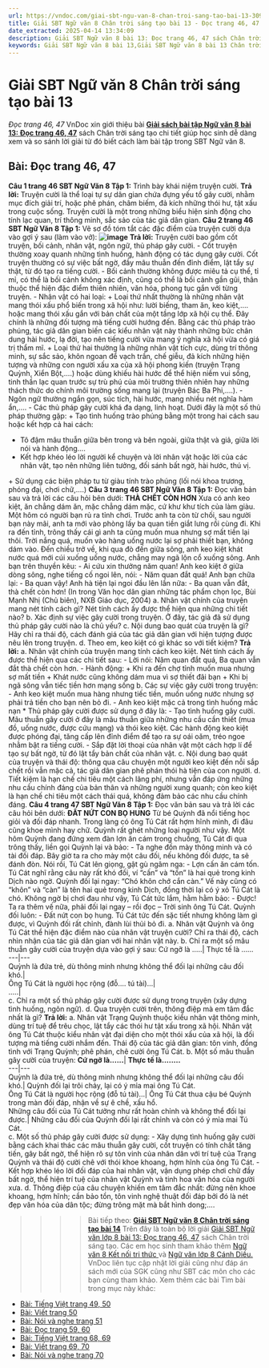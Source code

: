 ```yaml
---
url: https://vndoc.com/giai-sbt-ngu-van-8-chan-troi-sang-tao-bai-13-309418
title: Giải SBT Ngữ văn 8 Chân trời sáng tạo bài 13 - Đọc trang 46, 47 - VnDoc.com
date_extracted: 2025-04-14 13:34:09
description: Giải SBT Ngữ văn 8 bài 13: Đọc trang 46, 47 sách Chân trời sáng tạo có đáp án chi tiết cho các bạn cùng tham khảo.
keywords: Giải SBT Ngữ văn 8 bài 13,Giải SBT Ngữ văn 8 bài 13 Chân trời sáng tạo,Giải sách bài tập Ngữ văn CTST lớp 8,Ngữ văn lớp 8 Chân trời sáng tạo,giải bài tập ngữ văn lớp 8,bài Đọc trang 46,giải SBT ngữ văn 8 CTST trang 46,giải SBT ngữ văn 8 CTST trang 47
---
```


# Giải SBT Ngữ văn 8 Chân trời sáng tạo bài 13
 _Đọc trang 46, 47_
VnDoc xin giới thiệu bài [**Giải sách bài tập Ngữ văn 8 bài 13: Đọc trang 46, 47**](<https://vndoc.com/giai-sbt-ngu-van-8-chan-troi-sang-tao-bai-13-309418>) sách Chân trời sáng tạo chi tiết giúp học sinh dễ dàng xem và so sánh lời giải từ đó biết cách làm bài tập trong SBT Ngữ văn 8.
## **Bài: Đọc trang 46, 47**
**Câu 1 trang 46 SBT Ngữ Văn 8 Tập 1:** Trình bày khái niệm truyện cười.
**Trả lời:**
Truyện cười là thể loại tự sự dân gian chứa đựng yếu tố gây cười, nhằm mục đích giải trí, hoặc phê phán, châm biếm, đả kích những thói hư, tật xấu trong cuộc sống. Truyện cười là một trong những biểu hiện sinh động cho tính lạc quan, trí thông minh, sắc sảo của tác giả dân gian.
**Câu 2 trang 46 SBT Ngữ Văn 8 Tập 1:** Vẽ sơ đồ tóm tắt các đặc điểm của truyện cười dựa vào gợi ý sau \(làm vào vở\):
**![image](https://i.vdoc.vn/data/image/2023/11/13/cau-2-trang-46-sbt-ngu-van-lop-8-tap-1.png)**
**Trả lời:**
Truyện cười bao gồm cốt truyện, bối cảnh, nhân vật, ngôn ngữ, thủ pháp gây cười.
\- Cốt truyện thường xoay quanh những tình huống, hành động có tác dụng gây cười. Cốt truyện thường có sự việc bất ngờ, đầy mâu thuẫn đến đỉnh điểm, lật tẩy sự thật, từ đó tạo ra tiếng cười.
\- Bối cảnh thường không được miêu tả cụ thể, tỉ mỉ, có thể là bối cảnh không xác định, cũng có thể là bối cảnh gần gũi, thân thuộc thể hiện đặc điểm thiên nhiên, văn hóa, phong tục gắn với từng truyện.
\- Nhân vật có hai loại:
\+ Loại thứ nhất thường là những nhân vật mang thói xấu phổ biến trong xã hội như: lười biếng, tham ăn, keo kiệt,…. hoặc mang thói xấu gắn với bản chất của một tầng lớp xã hội cụ thể. Đây chính là những đối tượng mà tiếng cười hướng đến. Bằng các thủ pháp trào phúng, tác giả dân gian biến các kiểu nhân vật này thành những bức chân dung hài hước, lạ đời, tạo nên tiếng cười vừa mang ý nghĩa xã hội vừa có giá trị thẩm mĩ.
\+ Loại thứ hai thường là những nhân vật tích cực, dùng trí thông minh, sự sắc sảo, khôn ngoan để vạch trần, chế giễu, đả kích những hiện tượng và những con người xấu xa của xã hội phong kiến \(truyện Trạng Quỳnh, Xiển Bột,….\) hoặc dùng khiếu hài hước để thể hiện niềm vui sống, tinh thần lạc quan trước sự trù phú của môi trường thiên nhiên hay những thách thức do chính môi trường sống mang lại \(truyện Bác Ba Phi,….\).
\- Ngôn ngữ thường ngắn gọn, súc tích, hài hước, mang nhiều nét nghĩa hàm ẩn,….
\- Các thủ pháp gây cười khá đa dạng, linh hoạt. Dưới đây là một số thủ pháp thường gặp:
\+ Tạo tình huống trào phúng bằng một trong hai cách sau hoặc kết hợp cả hai cách:
  * Tô đậm mâu thuẫn giữa bên trong và bên ngoài, giữa thật và giả, giữa lời nói và hành động….
  * Kết hợp khéo léo lời người kể chuyện và lời nhân vật hoặc lời của các nhân vật, tạo nên những liên tưởng, đối sánh bất ngờ, hài hước, thú vị.

\+ Sử dụng các biện pháp tu từ giàu tính trào phúng \(lối nói khoa trương, phóng đại, chơi chữ,….\)
**Câu 3 trang 46 SBT Ngữ Văn 8 Tập 1:** Đọc văn bản sau và trả lời các câu hỏi bên dưới:
**THÀ CHẾT CÒN HƠN**
Xưa có anh keo kiệt, ăn chẳng dám ăn, mặc chẳng dám mặc, cứ khư khư tích của làm giàu.
Một hôm có người bạn rủ ra tỉnh chơi. Trước anh ta còn từ chối, sau người bạn này mãi, anh ta mới vào phòng lấy ba quan tiền giắt lưng rồi cùng đi.
Khi ra đến tỉnh, trông thấy cái gì anh ta cũng muốn mua nhưng sợ mất tiền lại thôi. Trời nắng quá, muốn vào hàng uống nước lại sợ phải thiết bạn, không dám vào.
Đến chiều trở về, khi qua đò đến giữa sông, anh keo kiệt khát nước quá mới cúi xuống uống nước, chẳng may ngã lộn cổ xuống sông.
Anh bạn trên thuyền kêu:
\- Ai cứu xin thưởng năm quan\!
Anh keo kiệt ở giữa dòng sông, nghe tiếng cố ngoi lên, nói:
\- Năm quan đắt quá\!
Anh bạn chữa lại:
\- Ba quan vậy\!
Anh hà tiện lại ngoi đầu lên lần nữa:
\- Ba quan vẫn đắt, thà chết còn hơn\!
\(In trong Văn học dân gian những tác phẩm chọn lọc, Bùi Mạnh Nhị \(Chủ biên\), NXB Giáo dục, 2004\)
a. Nhân vật chính của truyện mang nét tính cách gì? Nét tính cách ấy được thể hiện qua những chi tiết nào?
b. Xác định sự việc gây cười trong truyện. Ở đây, tác giả đã sử dụng thủ pháp gây cười nào là chủ yếu?
c. Nội dung bao quát của truyện là gì? Hãy chỉ ra thái độ, cách đánh giá của tác giả dân gian với hiện tượng được nêu lên trong truyện.
d. Theo em, keo kiệt có gì khác so với tiết kiệm?
**Trả lời:**
a. Nhân vật chính của truyện mang tính cách keo kiệt. Nét tính cách ấy được thể hiện qua các chi tiết sau:
\- Lời nói: Năm quan đắt quá, Ba quan vẫn đắt thà chết còn hơn.
\- Hành động:
\+ Khi ra đến chợ tỉnh muốn mua nhưng sợ mất tiền
\+ Khát nước cũng không dám mua vì sợ thiết đãi bạn
\+ Khi bị ngã sông vẫn tiếc tiền hơn mạng sống
b. Các sự việc gây cười trong truyện:
\- Anh keo kiệt muốn mua hàng nhưng tiếc tiền, muốn uống nước nhưng sợ phải trả tiền cho bạn nên bỏ đi.
\- Anh keo kiệt mặc cả trong tình huống mắc nạn
\* Thủ pháp gây cười được sử dụng ở đây là:
\- Tạo tình huống gây cười. Mâu thuẫn gây cười ở đây là mâu thuẫn giữa những nhu cầu cần thiết \(mua đồ, uống nước, được cứu mạng\) và thói keo kiệt. Các hành động keo kiệt được phóng đại, tăng cấp lên đỉnh điểm để tạo ra sự oái oăm, tréo ngoe nhằm bật ra tiếng cười.
\- Sắp đặt lời thoại của nhân vật một cách hợp lí để tạo sự bất ngờ, từ đó lật tẩy bản chất của nhân vật.
c. Nội dung bao quát của truyện và thái độ: thông qua câu chuyện một người keo kiệt đến nỗi sắp chết rồi vẫn mặc cả, tác giả dân gian phê phán thói hà tiện của con người.
d. Tiết kiệm là hạn chế chi tiêu một cách lãng phí, nhưng vẫn đáp ứng những nhu cầu chính đáng của bản thân và những người xung quanh; còn keo kiệt là hạn chế chi tiêu một cách thái quá, không đảm bảo các nhu cầu chính đáng.
**Câu 4 trang 47 SBT Ngữ Văn 8 Tập 1:** Đọc văn bản sau và trả lời các câu hỏi bên dưới:
**ĐẤT NỨT CON BỌ HUNG**
Từ bé Quỳnh đã nổi tiếng học giỏi và đối đáp nhanh. Trong làng có ông Tú Cát rất hợm hĩnh mình, đi đâu cũng khoe mình hay chữ. Quỳnh rất ghét những loại người như vậy. Một hôm Quỳnh đang đứng xem đàn lợn ăn cám trong chuồng, Tú Cát đi qua trông thấy, liền gọi Quỳnh lại và bảo:
\- Ta nghe đồn mày thông minh và có tài đối đáp. Bây giờ ta ra cho mày một câu đối, nếu không đối được, ta sẽ đánh đòn.
Nói rồi, Tú Cát lên giọng, gật gù ngâm nga:
\- Lợn cấn ăn cám tốn.
Tú Cát nghĩ rằng câu này rất khó đối, ví “cấn” và “tốn” là hai quẻ trong kinh Dịch nào ngờ. Quỳnh đối lại ngay: “Chó khôn chớ cắn càn.”
Vế này cũng có “khôn” và “càn” là tên hai quẻ trong kinh Dịch, đồng thời lại có ý xỏ Tú Cát là chó. Không ngờ bị chơi đau như vậy, Tú Cát tức lắm, hằm hằm bảo:
\- Được\! Ta ra thêm vế nữa, phải đối lại ngay – rồi đọc – Trời sinh ông Tú Cát.
Quỳnh đối luôn:
\- Đất nứt con bọ hung.
Tú Cát tức đến sặc tiết nhưng không làm gì được, vì Quỳnh đối rất chỉnh, đành lùi thủi bỏ đi.
a. Nhân vật Quỳnh và ông Tú Cát thể hiện đặc điểm nào của nhân vật truyện cười? Chỉ ra thái độ, cách nhìn nhận của tác giả dân gian với hai nhân vật này.
b. Chỉ ra một số mâu thuẫn gây cười của truyện dựa vào gợi ý sau:
Cứ ngỡ là …..| Thực tế là ……  
---|---  
Quỳnh là đứa trẻ, dù thông minh nhưng không thể đối lại những câu đối khó.|   
Ông Tú Cát là người học rộng \(đỗ.... tú tài\)…|   
.....|   
c. Chỉ ra một số thủ pháp gây cười được sử dụng trong truyện \(xây dựng tình huống, ngôn ngữ\).
d. Qua truyện cười trên, thông điệp mà em tâm đắc nhất là gì?
**Trả lời:**
a. Nhân vật Trạng Quỳnh thuộc kiểu nhân vật thông minh, dùng trí tuệ để trêu chọc, lật tẩy các thói hư tật xấu trong xã hội. Nhân vật ông Tú Cát thuộc kiểu nhân vật đại diện cho một thói xấu của xã hội, là đối tượng mà tiếng cười nhắm đến. Thái độ của tác giả dân gian: tôn vinh, đồng tình với Trạng Quỳnh; phê phán, chê cười ông Tú Cát.
b. Một số mâu thuẫn gây cười của truyện:
**Cứ ngỡ là......**| **Thực tế là........**  
---|---  
Quỳnh là đứa trẻ, dù thông minh nhưng không thể đối lại những câu đối khó.| Quỳnh đối lại trôi chảy, lại có ý mỉa mai ông Tú Cát.  
Ông Tú Cát là người học rộng \(đỗ tú tài\)…| Ông Tú Cát thua cậu bé Quỳnh trong màn đối đáp, nhận về sự ê chề, xấu hổ.  
Những câu đối của Tú Cát tưởng như rất hoàn chỉnh và không thể đối lại được.| Những câu đối của Quỳnh đối lại rất chỉnh và còn có ý mỉa mai Tú Cát.  
c. Một số thủ pháp gây cười được sử dụng:
\- Xây dựng tình huống gây cười bằng cách khai thác các mâu thuẫn gây cười, cốt truyện có tính chất tăng tiến, gây bất ngờ, thể hiện rõ sự tôn vinh của nhân dân với trí tuệ của Trạng Quỳnh và thái độ cười chê với thói khoe khoang, hợm hĩnh của ông Tú Cát.
\- Kết hợp khéo léo lời đối đáp của hai nhân vật, vận dụng phép chơi chữ đầy bất ngờ, thể hiện trí tuệ của nhân vật Quỳnh và tinh hoa văn hóa của người xưa.
d. Thông điệp của câu chuyện khiến em tâm đắc nhất: đừng nên khoe khoang, hợm hĩnh; cần bảo tồn, tôn vinh nghệ thuật đối đáp bởi đó là nét đẹp văn hóa của dân tộc; đừng trông mặt mà bắt hình dong;….
>>>> Bài tiếp theo: **[Giải SBT Ngữ văn 8 Chân trời sáng tạo bài 14](<https://vndoc.com/giai-sbt-ngu-van-8-chan-troi-sang-tao-bai-14-309421>)**
Trên đây là toàn bộ lời giải [Giải SBT Ngữ văn lớp 8 bài 13: Đọc trang 46, 47](<https://vndoc.com/giai-sbt-ngu-van-8-chan-troi-sang-tao-bai-13-309418>) sách Chân trời sáng tạo. Các em học sinh tham khảo thêm [Ngữ văn 8 Kết nối tri thức ](<https://vndoc.com/ngu-van-8-ket-noi-tri-thuc>)và [Ngữ văn lớp 8 Cánh Diều.](<https://vndoc.com/ngu-van-8-canh-dieu>) VnDoc liên tục cập nhật lời giải cũng như đáp án sách mới của SGK cũng như SBT các môn cho các bạn cùng tham khảo.
Xem thêm các bài Tìm bài trong mục này khác:
  * [Bài: Tiếng Việt trang 49, 50](</giai-sbt-ngu-van-8-chan-troi-sang-tao-bai-14-309421>)
  * [Bài: Viết trang 50](</giai-sbt-ngu-van-8-chan-troi-sang-tao-bai-15-309425>)
  * [Bài: Nói và nghe trang 51](</giai-sbt-ngu-van-8-chan-troi-sang-tao-bai-16-309431>)
  * [Bài: Đọc trang 59, 60](</giai-sbt-ngu-van-8-chan-troi-sang-tao-bai-17-309451>)
  * [Bài: Tiếng Việt trang 68, 69](</giai-sbt-ngu-van-8-chan-troi-sang-tao-bai-18-309452>)
  * [Bài: Viết trang 69, 70](</giai-sbt-ngu-van-8-chan-troi-sang-tao-bai-19-309454>)
  * [Bài: Nói và nghe trang 70](</giai-sbt-ngu-van-8-chan-troi-sang-tao-bai-20-309455>)

